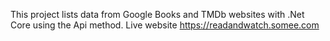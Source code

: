 This project lists data from Google Books and TMDb websites with .Net Core using the Api method.
Live website https://readandwatch.somee.com
